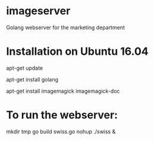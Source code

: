 # imageserver


Golang webserver for the marketing department

# Installation on Ubuntu 16.04
apt-get update

apt-get install golang

apt-get install imagemagick imagemagick-doc 


# To run the webserver:
mkdir tmp
go build swiss.go
nohup ./swiss &
